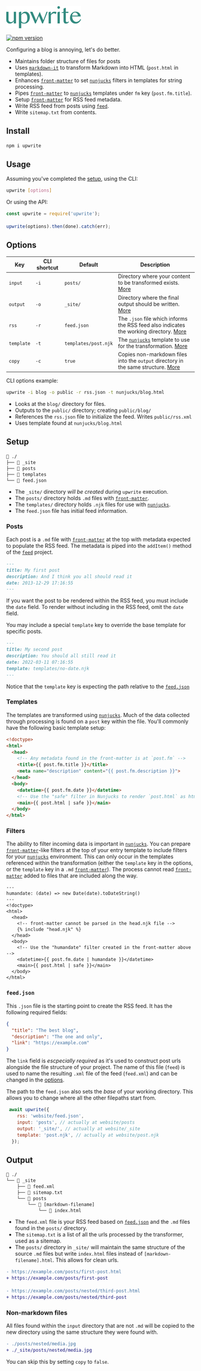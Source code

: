 <a href="https://ddamato.github.io/upwrite">
  <img width="200" src="upwrite-logo.svg">
</a>

[![npm version](https://img.shields.io/npm/v/upwrite.svg)](https://www.npmjs.com/package/upwrite)

Configuring a blog is annoying, let's do better.

- Maintains folder structure of files for posts
- Uses [`markdown-it`] to transform Markdown into HTML (`post.html` in templates).
- Enhances [`front-matter`] to set [`nunjucks`] filters in templates for string processing.
- Pipes [`front-matter`] to [`nunjucks`] templates under `fm` key (`post.fm.title`).
- Setup [`front-matter`] for RSS feed metadata.
- Write RSS feed from posts using [`feed`].
- Write `sitemap.txt` from contents.

## Install

```sh
npm i upwrite
```

## Usage

Assuming you've completed the [setup](#setup), using the CLI:

```sh
upwrite [options]
```

Or using the API:

```js
const upwrite = require('upwrite');

upwrite(options).then(done).catch(err);
```

## Options

| Key | CLI shortcut | Default | Description |
| --- | ------------ | ------- | ----------- |
| `input` | `-i` | `posts/` | Directory where your content to be transformed exists. [More](#posts) |
| `output` | `-o` | `_site/` | Directory where the final output should be written. [More](#output) |
| `rss` | `-r` | `feed.json` | The `.json` file which informs the RSS feed also indicates the working directory. [More](#feedjson) |
| `template` | `-t` | `templates/post.njk` | The [`nunjucks`] template to use for the transformation. [More](#Templates) |
| `copy` | `-c` | `true` | Copies non-markdown files into the `output` directory in the same structure. [More](#non-markdown-files) |

CLI options example:

```sh
upwrite -i blog -o public -r rss.json -t nunjucks/blog.html
```

- Looks at the `blog/` directory for files.
- Outputs to the `public/` directory; creating `public/blog/`
- References the `rss.json` file to initialize the feed. Writes `public/rss.xml`
- Uses template found at `nunjucks/blog.html`
## Setup

```text
📁 ./
├── 📁 _site
├── 📁 posts
├── 📁 templates
└── 📄 feed.json
```

- The `_site/` directory *will be created* during `upwrite` execution.
- The `posts/` directory holds `.md` files with [`front-matter`].
- The `templates/` directory holds `.njk` files for use with [`nunjucks`].
- The `feed.json` file has initial feed information.

### Posts

Each post is a `.md` file with [`front-matter`] at the top with metadata expected to populate the RSS feed. The metadata is piped into the `addItem()` method of the [`feed`] project.

```md
---
title: My first post
description: And I think you all should read it
date: 2013-12-29 17:16:55
---
```

If you want the post to be rendered within the RSS feed, you must include the `date` field. To render without including in the RSS feed, omit the `date` field.

You may include a special `template` key to override the base template for specific posts.

```md
---
title: My second post
description: You should all still read it
date: 2022-03-11 07:16:55
template: templates/no-date.njk
---
```

Notice that the `template` key is expecting the path relative to the [`feed.json`](#feedjson)

### Templates

The templates are transformed using [`nunjucks`]. Much of the data collected through processing is found on a `post` key within the file. You'll commonly have the following basic template setup:

```html
<!doctype>
<html>
  <head>
    <!-- Any metadata found in the front-matter is at `post.fm` -->
    <title>{{ post.fm.title }}</title>
    <meta name="description" content="{{ post.fm.description }}">
  </head>
  <body>
    <datetime>{{ post.fm.date }}</datetime>
    <!-- Use the "safe" filter in Nunjucks to render `post.html` as html -->
    <main>{{ post.html | safe }}</main>
  </body>
</html>
```

### Filters
The ability to filter incoming data is important in [`nunjucks`]. You can prepare [`front-matter`]-like filters at the top of your entry template to include filters for your [`nunjucks`] environment. This can only occur in the templates referenced within the transformation (either the `template` key in the options, or the `template` key in a `.md` [`front-matter`]). The process cannot read [`front-matter`] added to files that are 
included along the way.

```astro
---
humandate: (date) => new Date(date).toDateString()
---
<!doctype>
<html>
  <head>
    <!-- front-matter cannot be parsed in the head.njk file -->
    {% include "head.njk" %}
  </head>
  <body>
    <!-- Use the "humandate" filter created in the front-matter above -->
    <datetime>{{ post.fm.date | humandate }}</datetime>
    <main>{{ post.html | safe }}</main>
  </body>
</html>
```

### `feed.json`

This `.json` file is the starting point to create the RSS feed. It has the following required fields:

```json
{
  "title": "The best blog",
  "description": "The one and only",
  "link": "https://example.com"
}
```

The `link` field is *escpecially required* as it's used to construct post urls alongside the file structure of your project. The name of this file (`feed`) is used to name the resulting `.xml` file of the feed (`feed.xml`) and can be changed in the [options](#options).

The path to the `feed.json` also sets the *base* of your working directory. This allows you to change where all the other filepaths start from.

```js
 await upwrite({
    rss: 'website/feed.json',
    input: 'posts', // actually at website/posts
    output: '_site/', // actually at website/_site
    template: 'post.njk', // actually at website/post.njk
  });
```

## Output

```text
📁 ./
└── 📁 _site
    ├── 📄 feed.xml
    ├── 📄 sitemap.txt
    └── 📁 posts
        └── 📁 [markdown-filename]
            └── 📄 index.html
```

- The `feed.xml` file is your RSS feed based on [`feed.json`](#feedjson) and the `.md` files found in the `posts/` directory.
- The `sitemap.txt` is a list of all the urls processed by the transformer, used as a sitemap.
- The `posts/` directory in `_site/` will maintain the same structure of the source `.md` files but write `index.html` files instead of `[markdown-filename].html`. This allows for clean urls.

```diff
- https://example.com/posts/first-post.html
+ https://example.com/posts/first-post

- https://example.com/posts/nested/third-post.html
+ https://example.com/posts/nested/third-post
```

### Non-markdown files
All files found within the `input` directory that are not `.md` will be copied to the new directory using the same structure they were found with.

```diff
- ./posts/nested/media.jpg
+ ./_site/posts/nested/media.jpg
```

You can skip this by setting `copy` to `false`.

[`markdown-it`]: https://www.npmjs.com/package/markdown-it
[`front-matter`]: https://www.npmjs.com/package/front-matter
[`nunjucks`]: https://www.npmjs.com/package/nunjucks
[`feed`]: https://www.npmjs.com/package/feed